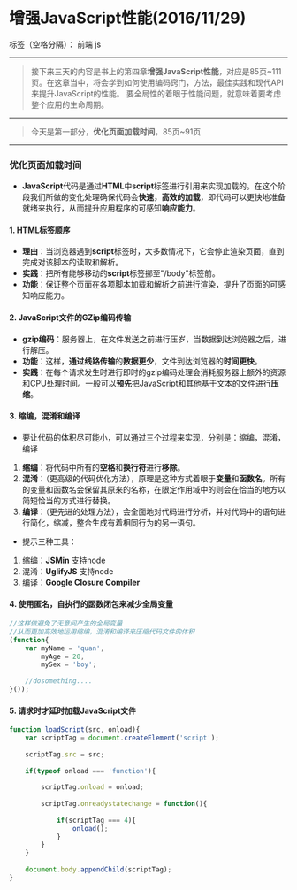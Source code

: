 ﻿# 增强JavaScript性能(2016/11/29)

标签（空格分隔）： 前端 js

---

> 接下来三天的内容是书上的第四章**增强JavaScript性能**，对应是85页~111页。在这章当中，将会学到如何使用编码窍门，方法，最佳实践和现代API来提升JavaScript的性能。 要全局性的着眼于性能问题，就意味着要考虑整个应用的生命周期。

--- 

> 今天是第一部分，**优化页面加载时间**，85页~91页

---

### **优化页面加载时间**
- **JavaScript**代码是通过**HTML**中**script**标签进行引用来实现加载的。在这个阶段我们所做的变化处理确保代码会**快速，高效的加载**，即代码可以更快地准备就绪来执行，从而提升应用程序的可感知**响应能力**。

#### **1. HTML标签顺序**
- **理由**：当浏览器遇到**script**标签时，大多数情况下，它会停止渲染页面，直到完成对该脚本的读取和解析。
- **实践**：把所有能够移动的**script**标签挪至"/body"标签前。
- **功能**：保证整个页面在各项脚本加载和解析之前进行渲染，提升了页面的可感知响应能力。

#### **2. JavaScript文件的GZip编码传输**
- **gzip编码**：服务器上，在文件发送之前进行压岁，当数据到达浏览器之后，进行解压。
- **功能**：这样，**通过线路传输**的**数据更少**，文件到达浏览器的**时间更快**。
- **实践**：在每个请求发生时进行即时的gzip编码处理会消耗服务器上额外的资源和CPU处理时间。一般可以**预先**把JavaScript和其他基于文本的文件进行**压缩**。

#### **3. 缩编，混淆和编译**
- 要让代码的体积尽可能小，可以通过三个过程来实现，分别是：缩编，混淆，编译
1. **缩编**：将代码中所有的**空格**和**换行符**进行**移除**。
2. **混淆**：（更高级的代码优化方法），原理是这种方式着眼于**变量**和**函数名**。所有的变量和函数名会保留其原来的名称，在限定作用域中的则会在恰当的地方以简短恰当的方式进行替换。
3. **编译**：（更先进的处理方法），会全面地对代码进行分析，并对代码中的语句进行简化，缩减，整合生成有着相同行为的另一语句。
- 提示三种工具：
1. 缩编：**JSMin** 支持node
2. 混淆：**UglifyJS** 支持node
3. 编译：**Google Closure Compiler**

#### **4. 使用匿名，自执行的函数闭包来减少全局变量**
```javascript
//这样做避免了无意间产生的全局变量
//从而更加高效地运用缩编，混淆和编译来压缩代码文件的体积
(function{
    var myName = 'quan',
        myAge = 20,
        mySex = 'boy';
        
    //dosomething....
}());
```

#### **5. 请求时才延时加载JavaScript文件**
```javascript
function loadScript(src, onload){
    var scriptTag = document.createElement('script');
    
    scriptTag.src = src;
    
    if(typeof onload === 'function'){
        
        scriptTag.onload = onload;
        
        scriptTag.onreadystatechange = function(){
            
            if(scriptTag === 4){
                onload();
            }
        }
    }
    
    document.body.appendChild(scriptTag);
}
```